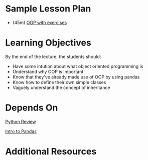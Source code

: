 # Sample Lesson Plan

- (45m) [OOP with exercises](object_oriented_programming_student.ipynb)

# Learning Objectives

By the end of the lecture, the students should:

- Have some intution about what object oriented programming is
- Understand why OOP is important
- Know that they've already made use of OOP by using pandas
- Know how to define their own simple classes
- Vaguely understand the concept of inheritance

# Depends On

[Python Review](https://github.com/thisismetis/dscurriculum_gamma/tree/master/curriculum/project-01/python-review)

[Intro to Pandas](https://github.com/thisismetis/dscurriculum_gamma/tree/master/curriculum/project-01/pandas-intro)

# Additional Resources